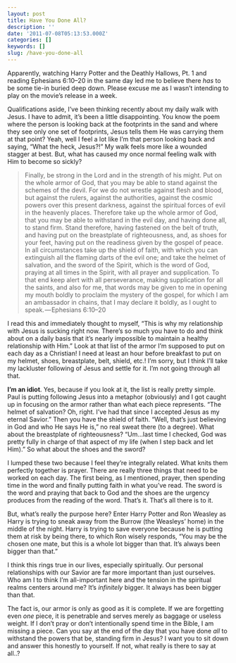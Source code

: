 ```yaml
---
layout: post
title: Have You Done All?
description: ''
date: '2011-07-08T05:13:53.000Z'
categories: []
keywords: []
slug: /have-you-done-all
---
```


Apparently, watching Harry Potter and the Deathly Hallows, Pt. 1 and reading Ephesians 6:10–20 in the same day led me to believe there _has_ to be some tie-in buried deep down. Please excuse me as I wasn’t intending to play on the movie’s release in a week.

Qualifications aside, I’ve been thinking recently about my daily walk with Jesus. I have to admit, it’s been a little disappointing. You know the poem where the person is looking back at the footprints in the sand and where they see only one set of footprints, Jesus tells them He was carrying them at that point? Yeah, well I feel a lot like I’m that person looking back and saying, “What the heck, Jesus?!” My walk feels more like a wounded stagger at best. But, what has caused my once normal feeling walk with Him to become so sickly?

> Finally, be strong in the Lord and in the strength of his might. Put on the whole armor of God, that you may be able to stand against the schemes of the devil. For we do not wrestle against flesh and blood, but against the rulers, against the authorities, against the cosmic powers over this present darkness, against the spiritual forces of evil in the heavenly places. Therefore take up the whole armor of God, that you may be able to withstand in the evil day, and having done all, to stand firm. Stand therefore, having fastened on the belt of truth, and having put on the breastplate of righteousness, and, as shoes for your feet, having put on the readiness given by the gospel of peace. In all circumstances take up the shield of faith, with which you can extinguish all the flaming darts of the evil one; and take the helmet of salvation, and the sword of the Spirit, which is the word of God, praying at all times in the Spirit, with all prayer and supplication. To that end keep alert with all perseverance, making supplication for all the saints, and also for me, that words may be given to me in opening my mouth boldly to proclaim the mystery of the gospel, for which I am an ambassador in chains, that I may declare it boldly, as I ought to speak. — Ephesians 6:10–20

I read this and immediately thought to myself, “This is why my relationship with Jesus is sucking right now. There’s so much you have to do and think about on a daily basis that it’s nearly impossible to maintain a healthy relationship with Him.” Look at that list of the armor I’m supposed to put on each day as a Christian! I need at least an hour before breakfast to put on my helmet, shoes, breastplate, belt, shield, etc.! I’m sorry, but I think I’ll take my lackluster following of Jesus and settle for it. I’m not going through all that.

**I’m an idiot**. Yes, because if you look at it, the list is really pretty simple. Paul is putting following Jesus into a metaphor (obviously) and I got caught up in focusing on the armor rather than what each piece represents. “The helmet of salvation? Oh, right. I’ve had that since I accepted Jesus as my eternal Savior.” Then you have the shield of faith. “Well, that’s just believing in God and who He says He is,” no real sweat there (to a degree). What about the breastplate of righteousness? “Um…last time I checked, God was pretty fully in charge of that aspect of my life (when I step back and let Him).” So what about the shoes and the sword?

I lumped these two because I feel they’re integrally related. What knits them perfectly together is prayer. There are really three things that need to be worked on each day. The first being, as I mentioned, prayer, then spending time in the word and finally putting faith in what you’ve read. The sword is the word and praying that back to God and the shoes are the urgency produces from the reading of the word. That’s it. That’s all there is to it.

But, what’s really the purpose here? Enter Harry Potter and Ron Weasley as Harry is trying to sneak away from the Burrow (the Weasleys’ home) in the middle of the night. Harry is trying to save everyone because he is putting them at risk by being there, to which Ron wisely responds, “You may be the chosen one mate, but this is a whole lot bigger than that. It’s always been bigger than that.”

I think this rings true in our lives, especially spiritually. Our personal relationships with our Savior are far more important than just ourselves. Who am I to think I’m all-important here and the tension in the spiritual realms centers around me? It’s _infinitely_ bigger. It always has been bigger than that.

The fact is, our armor is only as good as it is complete. If we are forgetting even _one_ piece, it is penetrable and serves merely as baggage or useless weight. If I don’t pray or don’t intentionally spend time in the Bible, I am missing a piece. Can you say at the end of the day that you have done _all_ to withstand the powers that be, standing firm in Jesus? I want you to sit down and answer this honestly to yourself. If not, what really is there to say at all..?